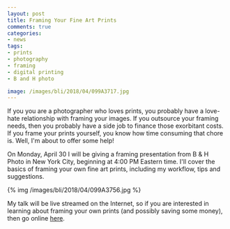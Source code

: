 ```yaml
---
layout: post
title: Framing Your Fine Art Prints
comments: true
categories:
- news
tags:
- prints
- photography
- framing
- digital printing
- B and H photo

image: /images/bli/2018/04/099A3717.jpg
---
```


If you you are a photographer who loves prints, you probably have a love-hate relationship with framing your images. If you outsource your framing needs, then you probably have a side job to finance those exorbitant costs. If you frame your prints yourself, you know how time consuming that chore is. Well, I'm about to offer some help!

<!--more-->

On Monday, April 30 I will be giving a framing presentation from B & H Photo in New York City, beginning at 4:00 PM Eastern time. I'll cover the basics of framing your own fine art prints, including my workflow, tips and suggestions. 

{% img /images/bli/2018/04/099A3756.jpg %}

My talk will be live streamed on the Internet, so if you are interested in learning about framing your own prints (and possibly saving some money), then go online [here](https://www.bhphotovideo.com/find/eventDetails.jsp/id/2742). 

